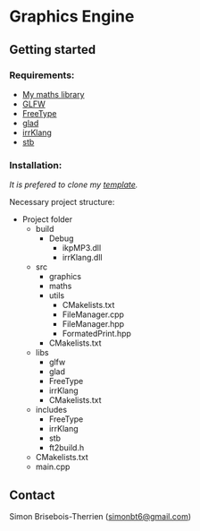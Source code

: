 # Graphics Engine

## Getting started

### Requirements:

- [My maths library](https://github.com/simonbt6/maths-lib)
- [GLFW](https://github.com/glfw/glfw)
- [FreeType]()
- [glad]()
- [irrKlang]()
- [stb]()

### Installation:
<i>It is prefered to clone my [template](https://github.com/simonbt6/GraphicsEngine-templateV1).</i>

Necessary project structure:

- Project folder
    - build
        - Debug
            - ikpMP3.dll
            - irrKlang.dll
    - src
        - graphics
        - maths
        - utils
            - CMakelists.txt
            - FileManager.cpp
            - FileManager.hpp
            - FormatedPrint.hpp
        - CMakelists.txt
    - libs
        - glfw
        - glad
        - FreeType
        - irrKlang
        - CMakelists.txt
    - includes
        - FreeType
        - irrKlang
        - stb
        - ft2build.h
    - CMakelists.txt
    - main.cpp


## Contact
Simon Brisebois-Therrien (simonbt6@gmail.com)